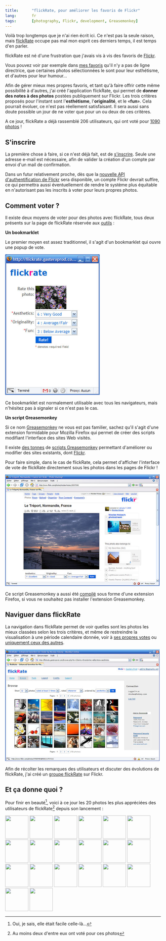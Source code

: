 ```yaml
---
title:      "flickRate, pour améliorer les favoris de Flickr"
lang:       fr
tags:       [photography, Flickr, development, Greasemonkey]
---
```


Voilà trop longtemps que je n'ai rien écrit ici. Ce n'est pas la seule raison, mais [flickRate](http://flickrate.gasteroprod.com/) occupe pas mal mon esprit ces derniers temps, il est temps d'en parler.


flickRate est né d'une frustration que j'avais vis à vis des favoris de [Flickr](https://flickr.com/).

Vous pouvez voir par exemple dans [mes favoris](https://www.flickr.com/photos/nicolas-hoizey/favorites/) qu'il n'y a pas de ligne directrice, que certaines photos sélectionnées le sont pour leur esthétisme, et d'autres pour leur humour…

Afin de gérer mieux mes propres favoris, et tant qu'à faire offrir cette même possibilité à d'autres, j'ai créé l'application flickRate, qui permet de **donner des notes à des photos** postées publiquement sur Flickr. Les trois critères proposés pour l'instant sont l'**esthétisme**, l'**originalité**, et le «**fun**». Cela pourrait évoluer, ce n'est pas réellement satisfaisant. Il sera aussi sans doute possible un jour de ne voter que pour un ou deux de ces critères.

A ce jour, flickRate a déjà rassemblé 206 utilisateurs, qui ont voté pour [1090 photos](http://flickrate.gasteroprod.com/browse.php?nb=32&who=all&when=all&criteria=aesthetics) !

## S'inscrire


La première chose à faire, si ce n'est déjà fait, est de [s'inscrire](http://flickrate.gasteroprod.com/register.php). Seule une adresse e-mail est nécessaire, afin de valider la création d'un compte par envoi d'un mail de confirmation.

Dans un futur relativement proche, dès que la [nouvelle API d'authentification de Flickr](https://flickr.com/services/api/auth.spec.html) sera disponible, un compte Flickr devrait suffire, ce qui permettra aussi éventuellement de rendre le système plus équitable en n'autorisant pas les inscrits à voter pour leurs propres photos.

## Comment voter ?


Il existe deux moyens de voter pour des photos avec flickRate, tous deux présents sur la page de flickRate réservée aux [outils](http://flickrate.gasteroprod.com/tools.php) :

**Un bookmarklet**

Le premier moyen est assez traditionnel, il s'agit d'un bookmarklet qui ouvre une popup de vote.

![](flickrate_bookmarklet.jpg "Voter dans une popup. Popup ouverte par le bookmarklet flickRate depuis une page de photo")


Ce bookmarklet est normalement utilisable avec tous les navigateurs, mais n'hésitez pas à signaler si ce n'est pas le cas.

**Un script Greasemonkey**

Si ce nom [Greasemonkey](http://greasemonkey.mozdev.org/) ne vous est pas familier, sachez qu'il s'agit d'une extension formidable pour Mozilla Firefox qui permet de créer des scripts modifiant l'interface des sites Web visités.

Il existe [des tonnes](http://blogmarks.net/tag/greasemonkey) de [scripts Greasemonkey](http://dunck.us/collab/GreaseMonkeyUserScripts) permettant d'améliorer ou modifier des sites existants, dont [Flickr](http://dunck.us/collab/GreaseMonkeyUserScripts#head-bf3e38f5cf2d4219b5d85be3de046038aa959e0d).

Pour faire simple, dans le cas de flickRate, cela permet d'afficher l'interface de vote de flickRate directement sous les photos dans les pages de Flickr !

![](flickrate_greasemonkey.jpg "flickRate intégré à Flickr. Grâce à Greasemonkey, l'interface de vote de flickRate est intégrée à Flickr !")


Ce script Greasemonkey a aussi été [compilé](http://www.letitblog.com/greasemonkey-compiler/) sous forme d'une extension Firefox, si vous ne souhaitez pas installer l'extension Greasemonkey.

## Naviguer dans flickRate


La navigation dans flickRate permet de voir quelles sont les photos les mieux classées selon les trois critères, et même de restreindre la visualisation à une période calendaire donnée, voir à [ses propres votes](http://flickrate.gasteroprod.com/browse.php?nb=32&who=you&when=all&criteria=aesthetics) ou [uniquement ceux des autres](http://flickrate.gasteroprod.com/browse.php?nb=32&who=others&when=all&criteria=aesthetics).

![](flickrate_browse.jpg "Navigation dans flickRate. Les options de filtre et tri sont nombreuses dans flickRate pour naviguer selon ses propres intérêts")


Afin de récolter les remarques des utilisateurs et discuter des évolutions de flickRate, j'ai créé un [groupe flickRate](https://www.flickr.com/groups/flickrate/) sur Flickr.

## Et ça donne quoi ?


Pour finir en beauté[^t1], voici à ce jour les 20 photos les plus appréciées des utilisateurs de flickRate[^t2] depuis son lancement :

<a href="https://www.flickr.com/photos/84796723@N00/1558605/" title="longtail on the beach, by dogsbody"><img src="http://photos2.flickr.com/1558605_af64edfa42_s.jpg" width="75" height="75" /></a>
<a href="https://www.flickr.com/photos/47689490@N00/11757131/" title="Lucy In The Sky With Diamonds, by noqontrol"><img src="http://photos6.flickr.com/11757131_c7e7c32baf_s.jpg" width="75" height="75" /></a>
<a href="https://www.flickr.com/photos/64235932@N00/13512288/" title="Under Rain, by Foad 2Fun"><img src="https://photos10.flickr.com/13512288_f9a2dd2e78_s.jpg" width="75" height="75" /></a>
<a href="https://www.flickr.com/photos/38608514@N00/13466833/" title="L&apos;intÃ©rieur de la basilique de Lisieux, by Nicolas Hoizey"><img src="https://photos11.flickr.com/13466833_cf31714fa7_s.jpg" width="75" height="75" /></a>
<a href="https://www.flickr.com/photos/59171457@N00/13251523/" title="IMG_1973, by conceptDawg"><img src="https://photos11.flickr.com/13251523_75cfb52b06_s.jpg" width="75" height="75" /></a>
<a href="https://www.flickr.com/photos/43671131372@N01/4271300/" title="Wolf Moon, by notraces"><img src="http://photos4.flickr.com/4271300_9fc9235f4e_s.jpg" width="75" height="75" /></a>
<a href="https://www.flickr.com/photos/49503111054@N01/9887123/" title="sun, by lil aNNa"><img src="http://photos5.flickr.com/9887123_8005cb4929_s.jpg" width="75" height="75" /></a>
<a href="https://www.flickr.com/photos/11823401@N00/11668682/" title="Curve 70, by Crinity"><img src="https://photos10.flickr.com/11668682_f9af877357_s.jpg" width="75" height="75" /></a>
<a href="https://www.flickr.com/photos/15297893@N00/5762084/" title="Winter in spring #2, by solea"><img src="http://photos6.flickr.com/5762084_496b9624bf_s.jpg" width="75" height="75" /></a>
<a href="https://www.flickr.com/photos/80866212@N00/9185047/" title="China Image 0039, by Jackson Lee"><img src="http://photos4.flickr.com/9185047_be635d551a_s.jpg" width="75" height="75" /></a>
<a href="https://www.flickr.com/photos/66812927@N00/8109304/" title="Asaf-ud-Daula&apos;s Imambara, by madviks"><img src="http://photos6.flickr.com/8109304_d03036bac0_s.jpg" width="75" height="75" /></a>
<a href="https://www.flickr.com/photos/35277602@N00/1290277/" title="Chevrons, by BombDog"><img src="http://photos2.flickr.com/1290277_172122f428_s.jpg" width="75" height="75" /></a>
<a href="https://www.flickr.com/photos/15264742@N00/4594639/" title="Fusca, by Josa Jr"><img src="http://photos3.flickr.com/4594639_7d92a87b69_s.jpg" width="75" height="75" /></a>
<a href="https://www.flickr.com/photos/89826592@N00/14295396/" title="Let the light shine, by Mark, The"><img src="https://photos14.flickr.com/14295396_b1982fbf29_s.jpg" width="75" height="75" /></a>
<a href="https://www.flickr.com/photos/38608514@N00/3057330/" title="Le TrÃ©port, Normandie, France, by Nicolas Hoizey"><img src="https://photos1.flickr.com/3057330_e284624052_s.jpg" width="75" height="75" /></a>
<a href="https://www.flickr.com/photos/74813207@N00/20717912/" title="La Jolla Shores #06, by mutbka"><img src="https://photos16.flickr.com/20717912_0eda5882a1_s.jpg" width="75" height="75" /></a>
<a href="https://www.flickr.com/photos/43671131372@N01/19602128/" title="Moon on Ice, by notraces"><img src="https://photos14.flickr.com/19602128_ce8843acbd_s.jpg" width="75" height="75" /></a>
<a href="https://www.flickr.com/photos/43671131372@N01/20275216/" title="Look to the Sky, by notraces"><img src="https://photos17.flickr.com/20275216_e9a6dc096c_s.jpg" width="75" height="75" /></a>
<a href="https://www.flickr.com/photos/92362770@N00/20233031/" title="2002-202A, by aquanerds"><img src="https://photos17.flickr.com/20233031_41fa2f9a79_s.jpg" width="75" height="75" /></a>
<a href="https://www.flickr.com/photos/92362770@N00/20039694/" title="2000-032A, by aquanerds"><img src="https://photos15.flickr.com/20039694_81b5500cb5_s.jpg" width="75" height="75" /></a>


[^t1]: Oui, je sais, elle était facile celle-là…

[^t2]: Au moins deux d'entre eux ont voté pour ces photos

